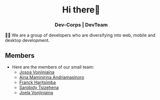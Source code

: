 <h1 align="center">Hi there👋</h1> 
<h3 align="center">Dev-Corps | DevTeam </h3>

👨‍💻 We are a group of developers who are diversifying into web, mobile and desktop development.

## Members

- Here are the members of our small team:
  - [Josoa Vonjiniaina](https://github.com/josoavj)
  - [Aina Maminirina Andriamasinoro](https://github.com/AinaMaminirina18)
  - [Franck Haritsimba](https://github.com/haritsimba)
  - [Sarobidy Tsizehena](https://github.com/tsizehena223)
  - [Joela Vonjiniaina](https://github.com/Joela007)
 


  
